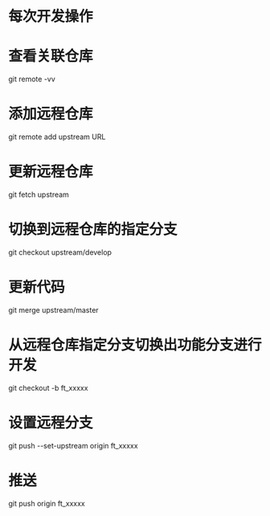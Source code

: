 




# 每次开发操作
# 查看关联仓库
git remote -vv

# 添加远程仓库
git remote add upstream URL

# 更新远程仓库
git fetch upstream

# 切换到远程仓库的指定分支
git checkout upstream/develop

# 更新代码
git merge upstream/master

# 从远程仓库指定分支切换出功能分支进行开发
git checkout -b ft_xxxxx

# 设置远程分支
git push --set-upstream origin ft_xxxxx

# 推送
git push origin ft_xxxxx
